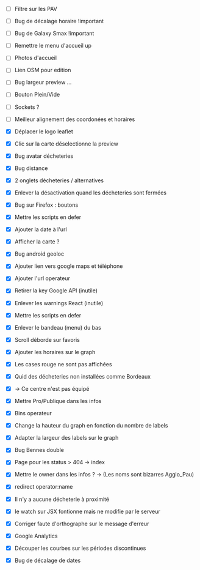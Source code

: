 - [ ] Filtre sur les PAV
- [ ] Bug de décalage horaire !important
- [ ] Bug de Galaxy Smax !important
- [ ] Remettre le menu d'accueil up
- [ ] Photos d'accueil
- [ ] Lien OSM pour edition 
- [ ] Bug largeur preview ...
- [ ] Bouton Plein/Vide
- [ ] Sockets ?
- [ ] Meilleur alignement des coordonées et horaires


- [x] Déplacer le logo leaflet
- [x] Clic sur la carte déselectionne la preview
- [x] Bug avatar décheteries
- [x] Bug distance
- [x] 2 onglets décheteries / alternatives
- [x] Enlever la désactivation quand les décheteries sont fermées
- [x] Bug sur Firefox : boutons
- [x] Mettre les scripts en defer
- [x] Ajouter la date à l'url
- [x] Afficher la carte ?
- [x] Bug android geoloc
- [x] Ajouter lien vers google maps et téléphone
- [x] Ajouter l'url operateur
- [x] Retirer la key Google API (inutile)
- [x] Enlever les warnings React (inutile)
- [x] Mettre les scripts en defer
- [x] Enlever le bandeau (menu) du bas
- [x] Scroll déborde sur favoris
- [x] Ajouter les horaires sur le graph
- [x] Les cases rouge ne sont pas affichées
- [x] Quid des décheteries non installées comme Bordeaux
- [x] -> Ce centre n'est pas équipé 
- [x] Mettre Pro/Publique dans les infos
- [x] Bins operateur
- [x] Change la hauteur du graph en fonction du nombre de labels
- [x] Adapter la largeur des labels sur le graph
- [x] Bug Bennes double
- [x] Page pour les status > 404 -> index
- [x] Mettre le owner dans les infos  ? -> (Les noms sont bizarres Agglo_Pau)
- [x] redirect operator:name
- [x] Il n'y a aucune décheterie à proximité
- [X] le watch sur JSX fontionne mais ne modifie par le serveur
- [X] Corriger faute d'orthographe sur le message d'erreur
- [X] Google Analytics
- [X] Découper les courbes sur les périodes discontinues
- [X] Bug de décalage de dates